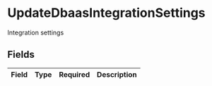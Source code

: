 # UpdateDbaasIntegrationSettings

Integration settings


## Fields

| Field       | Type        | Required    | Description |
| ----------- | ----------- | ----------- | ----------- |